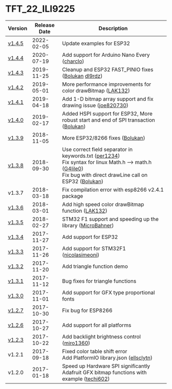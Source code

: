 TFT_22_ILI9225
==============

Version | Release Date | Description
------- | ------------ | -----------
[v1.4.5](https://github.com/Nkawu/TFT_22_ILI9225/releases/tag/v1.4.5) | 2022-02-05 | Update examples for ESP32
[v1.4.4](https://github.com/Nkawu/TFT_22_ILI9225/releases/tag/v1.4.4) | 2020-07-19 | Add support for Arduino Nano Every ([charclo](https://github.com/charclo))
[v1.4.3](https://github.com/Nkawu/TFT_22_ILI9225/releases/tag/v1.4.3) | 2019-11-25 | Cleanup and ESP32 FAST_PINIO fixes ([Bolukan](https://github.com/Bolukan) [dl9rdz](https://github.com/dl9rdz))
[v1.4.2](https://github.com/Nkawu/TFT_22_ILI9225/releases/tag/v1.4.2) | 2019-05-01 | More performance improvements for color drawBitmap ([LAK132](https://github.com/LAK132))
[v1.4.1](https://github.com/Nkawu/TFT_22_ILI9225/releases/tag/v1.4.1) | 2019-04-18 | Add 1-D bitmap array support and fix drawing issue ([joe820730](https://github.com/joe820730))
[v1.4.0](https://github.com/Nkawu/TFT_22_ILI9225/releases/tag/v1.4.0) | 2019-02-17 | Added HSPI support for ESP32, More robust start and end of SPI transaction ([Bolukan](https://github.com/Bolukan))
[v1.3.9](https://github.com/Nkawu/TFT_22_ILI9225/releases/tag/v1.3.9) | 2018-11-05 | More ESP32/8266 fixes ([Bolukan](https://github.com/Bolukan))
[v1.3.8](https://github.com/Nkawu/TFT_22_ILI9225/releases/tag/v1.3.8) | 2018-09-30 | Use correct field separator in keywords.txt ([per1234](https://github.com/per1234)) <br />Fix syntax for linux Math.h --> math.h ([G4lile0](https://github.com/G4lile0)) <br />Fix bug with direct drawLine call on ESP32 ([Bolukan](https://github.com/Bolukan))
v1.3.7 | 2018-03-18 | Fix compilation error with esp8266 v2.4.1 package
[v1.3.6](https://github.com/Nkawu/TFT_22_ILI9225/releases/tag/v1.3.6) | 2018-03-01 | Add high speed color drawBitmap function ([LAK132](https://github.com/LAK132))
[v1.3.5](https://github.com/Nkawu/TFT_22_ILI9225/releases/tag/v1.3.5) | 2018-02-27 | STM32 F1 support and speeding up the library ([MicroBahner](https://github.com/MicroBahner))
[v1.3.4](https://github.com/Nkawu/TFT_22_ILI9225/releases/tag/v1.3.4) | 2017-11-27 | Add support for ESP32
[v1.3.3](https://github.com/Nkawu/TFT_22_ILI9225/releases/tag/v1.3.3) | 2017-11-26 | Add support for STM32F1 ([nicolasimeoni](https://github.com/nicolasimeoni))
[v1.3.2](https://github.com/Nkawu/TFT_22_ILI9225/releases/tag/v1.3.2) | 2017-11-20 | Add triangle function demo
[v1.3.1](https://github.com/Nkawu/TFT_22_ILI9225/releases/tag/v1.3.1) | 2017-11-12 | Bug fixes for triangle functions
[v1.3.0](https://github.com/Nkawu/TFT_22_ILI9225/releases/tag/v1.3.0) | 2017-11-01 | Add support for GFX type proportional fonts
[v1.2.7](https://github.com/Nkawu/TFT_22_ILI9225/releases/tag/v1.2.7) | 2017-10-30 | Fix bug for ESP8266
[v1.2.6](https://github.com/Nkawu/TFT_22_ILI9225/releases/tag/v1.2.6) | 2017-10-27 | Add support for all platforms
[v1.2.3](https://github.com/Nkawu/TFT_22_ILI9225/releases/tag/v1.2.3) | 2017-10-22 | Add backlight brightness control ([miro1360](https://github.com/miro1360))
v1.2.1 | 2017-09-18 | Fixed color table shift error <br />Add PlatformIO library.json ([ellsclytn](https://github.com/ellsclytn))
v1.2.0 | 2017-01-18 | Speed up Hardware SPI significantly <br />Adafruit GFX bitmap functions with example ([techi602](https://github.com/techi602))
